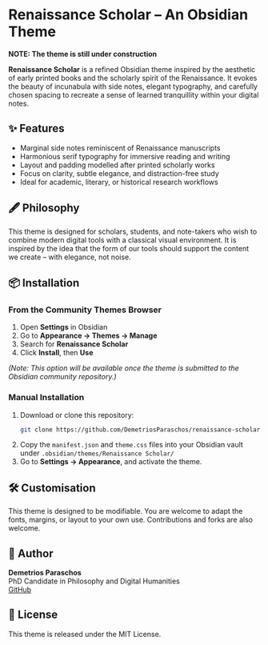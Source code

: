 # Renaissance Scholar – An Obsidian Theme

**NOTE: The theme is still under construction**


**Renaissance Scholar** is a refined Obsidian theme inspired by the aesthetic of early printed books and the scholarly spirit of the Renaissance. It evokes the beauty of incunabula with side notes, elegant typography, and carefully chosen spacing to recreate a sense of learned tranquillity within your digital notes.

## ✨ Features

- Marginal side notes reminiscent of Renaissance manuscripts
- Harmonious serif typography for immersive reading and writing
- Layout and padding modelled after printed scholarly works
- Focus on clarity, subtle elegance, and distraction-free study
- Ideal for academic, literary, or historical research workflows

## 🖋️ Philosophy

This theme is designed for scholars, students, and note-takers who wish to combine modern digital tools with a classical visual environment. It is inspired by the idea that the form of our tools should support the content we create – with elegance, not noise.

## 📦 Installation

### From the Community Themes Browser

1. Open **Settings** in Obsidian
2. Go to **Appearance → Themes → Manage**
3. Search for **Renaissance Scholar**
4. Click **Install**, then **Use**

*(Note: This option will be available once the theme is submitted to the Obsidian community repository.)*

### Manual Installation

1. Download or clone this repository:
   ```bash
   git clone https://github.com/DemetriosParaschos/renaissance-scholar-obsidian-theme
   ```
2. Copy the `manifest.json` and `theme.css` files into your Obsidian vault under `.obsidian/themes/Renaissance Scholar/`
3. Go to **Settings → Appearance**, and activate the theme.

## 🛠️ Customisation

This theme is designed to be modifiable. You are welcome to adapt the fonts, margins, or layout to your own use. Contributions and forks are also welcome.

## 👤 Author

**Demetrios Paraschos**  
PhD Candidate in Philosophy and Digital Humanities  
[GitHub](https://github.com/DemetriosParaschos)

## 📜 License

This theme is released under the MIT License.

